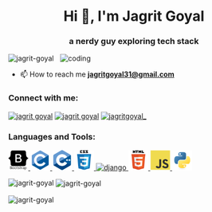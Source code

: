 <h1 align="center">Hi 👋, I'm Jagrit Goyal</h1>
<h3 align="center">a nerdy guy exploring tech stack</h3>
<img align = "right" width = 400 alt ="coding" src ="https://www.google.com/search?q=a+mna+doing+coding&tbm=isch&ved=2ahUKEwjluvnP-7v_AhWThdgFHbecCmUQ2-cCegQIABAA&oq=a+mna+doing+coding&gs_lcp=CgNpbWcQAzoECCMQJzoHCCMQ6gIQJzoHCAAQigUQQzoICAAQgAQQsQM6BQgAEIAEOgoIABCKBRCxAxBDOgYIABAIEB46CQgAEBgQgAQQClDWBVioJWCHL2gBcAB4AYABtAOIAZsfkgEKMC4xMi42LjAuMZgBAKABAaoBC2d3cy13aXotaW1nsAEKwAEB&sclient=img&ei=XyKGZKWPIZOL4t4Pt7mqqAY&bih=625&biw=1366&rlz=1C1VDKB_enIN1060IN1060#imgrc=aZ-JGTDI6G45IM&imgdii=6Dbe88Hv4twU9M">

<p align="left"> <img src="https://komarev.com/ghpvc/?username=jagrit-goyal&label=Profile%20views&color=0e75b6&style=flat" alt="jagrit-goyal" /> </p>

- 📫 How to reach me **jagritgoyal31@gmail.com**

<h3 align="left">Connect with me:</h3>
<p align="left">
<a href="https://linkedin.com/in/jagrit goyal" target="blank"><img align="center" src="https://raw.githubusercontent.com/rahuldkjain/github-profile-readme-generator/master/src/images/icons/Social/linked-in-alt.svg" alt="jagrit goyal" height="30" width="40" /></a>
<a href="https://kaggle.com/jagrit goyal" target="blank"><img align="center" src="https://raw.githubusercontent.com/rahuldkjain/github-profile-readme-generator/master/src/images/icons/Social/kaggle.svg" alt="jagrit goyal" height="30" width="40" /></a>
<a href="https://instagram.com/jagritgoyal_" target="blank"><img align="center" src="https://raw.githubusercontent.com/rahuldkjain/github-profile-readme-generator/master/src/images/icons/Social/instagram.svg" alt="jagritgoyal_" height="30" width="40" /></a>
</p>

<h3 align="left">Languages and Tools:</h3>
<p align="left"> <a href="https://getbootstrap.com" target="_blank" rel="noreferrer"> <img src="https://raw.githubusercontent.com/devicons/devicon/master/icons/bootstrap/bootstrap-plain-wordmark.svg" alt="bootstrap" width="40" height="40"/> </a> <a href="https://www.cprogramming.com/" target="_blank" rel="noreferrer"> <img src="https://raw.githubusercontent.com/devicons/devicon/master/icons/c/c-original.svg" alt="c" width="40" height="40"/> </a> <a href="https://www.w3schools.com/cpp/" target="_blank" rel="noreferrer"> <img src="https://raw.githubusercontent.com/devicons/devicon/master/icons/cplusplus/cplusplus-original.svg" alt="cplusplus" width="40" height="40"/> </a> <a href="https://www.w3schools.com/css/" target="_blank" rel="noreferrer"> <img src="https://raw.githubusercontent.com/devicons/devicon/master/icons/css3/css3-original-wordmark.svg" alt="css3" width="40" height="40"/> </a> <a href="https://www.djangoproject.com/" target="_blank" rel="noreferrer"> <img src="https://cdn.worldvectorlogo.com/logos/django.svg" alt="django" width="40" height="40"/> </a> <a href="https://www.w3.org/html/" target="_blank" rel="noreferrer"> <img src="https://raw.githubusercontent.com/devicons/devicon/master/icons/html5/html5-original-wordmark.svg" alt="html5" width="40" height="40"/> </a> <a href="https://developer.mozilla.org/en-US/docs/Web/JavaScript" target="_blank" rel="noreferrer"> <img src="https://raw.githubusercontent.com/devicons/devicon/master/icons/javascript/javascript-original.svg" alt="javascript" width="40" height="40"/> </a> <a href="https://www.python.org" target="_blank" rel="noreferrer"> <img src="https://raw.githubusercontent.com/devicons/devicon/master/icons/python/python-original.svg" alt="python" width="40" height="40"/> </a> </p>

<p><img align="left" src="https://github-readme-stats.vercel.app/api/top-langs?username=jagrit-goyal&show_icons=true&locale=en&layout=compact" alt="jagrit-goyal" /></p>

<p>&nbsp;<img align="center" src="https://github-readme-stats.vercel.app/api?username=jagrit-goyal&show_icons=true&locale=en" alt="jagrit-goyal" /></p>

<p><img align="center" src="https://github-readme-streak-stats.herokuapp.com/?user=jagrit-goyal&" alt="jagrit-goyal" /></p>
